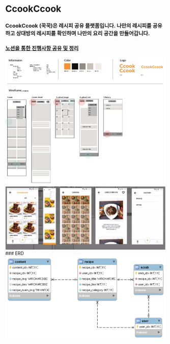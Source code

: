 # CcookCcook
### CcookCcook (꾹꾹)은 레시피 공유 플랫폼입니다. 나만의 레시피를 공유하고 상대방의 레시피를 확인하며 나만의 요리 공간을 만들어갑니다.
### [노션을 통한 진행사항 공유 및 정리](https://www.notion.so/b85d48b989794f52a9bf2fb48a14786c)
<img src="https://github.com/CcookCcook-HOCKATHON/CcookCcook-Server/blob/master/README_IMG/design.png">
<img src="https://github.com/CcookCcook-HOCKATHON/CcookCcook-Server/blob/master/README_IMG/view.png">
### ERD
<img src="https://github.com/CcookCcook-HOCKATHON/CcookCcook-Server/blob/master/README_IMG/ERD.png">

